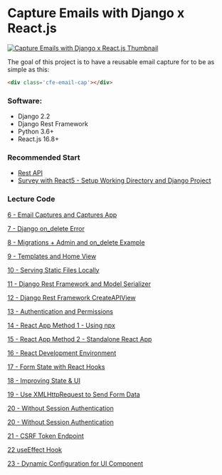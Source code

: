 # Capture Emails with Django x React.js

[![Capture Emails with Django x React.js Thumbnail](https://static.codingforentrepreneurs.com/media/projects/capture-emails-django-and-reactjs/images/share/Email_Cap-Django_-_React.jpg)
](https://www.codingforentrepreneurs.com/projects/capture-emails-django-and-reactjs)


The goal of this project is to have a reusable email capture for to be as simple as this:
```html
<div class='cfe-email-cap'></div>
```


### Software: 

- Django 2.2
- Django Rest Framework
- Python 3.6+
- React.js 16.8+



### Recommended Start

- [Rest API](https://kirr.co/cx7ktj)
- [Survey with React](https://kirr.co/y6dgwj)[5 - Setup Working Directory and Django Project](../../tree/bc83c8f0a48d549e04b78bf93f5677eaf2dd9c2b/)



### Lecture Code

[6 - Email Captures and Captures App](../../tree/3ad933b76b74a9034163629ab054ade491bae564/)

[7 - Django on_delete Error](../../tree/a4ac9b33272b45939c6bd1f9bf62ca2a2f696e75/)

[8 - Migrations + Admin and on_delete Example](../../tree/74580ca966d7cce968b06d8004a2911fe2f30a15/)

[9 - Templates and Home View](../../tree/cf47bc8bc859b221a5f9fb5355586baf60870d0c/)

[10 - Serving Static Files Locally](../../tree/241bd2c159ad41427c954a85edcb1b439cac2aa6/)

[11 - Django Rest Framework and Model Serializer](../../tree/86262fcc96bed0142fa012c6d1ca7ff035872db4/)

[12 - Django Rest Framework CreateAPIView](../../tree/57493eae54f1f0621c4b8e4063ebed576fd03298/)

[13 - Authentication and Permissions](../../tree/f6109e2f4de8b56dd839888010ec01a41f58f836/)

[14 - React App Method 1 - Using npx](../../tree/6fad46841780fa525e6977b44525dec7f9a273ae/)

[15 - React App Method 2 - Standalone React App](../../tree/160af9dc96800c257da102b992e4af2a782cc7a0/)

[16 - React Development Environment](../../tree/0a36b392123fd1743512dbefbeacc481f50df04a/)

[17 - Form State with React Hooks](../../tree/4855a5df85973bedac57161a370ca1cdcaf7447d/)

[18 - Improving State & UI](../../tree/12768133e2e70fa9e6455168184c9810784dcd08/)

[19 - Use XMLHttpRequest to Send Form Data](../../tree/fa6f5e809483d1edffbc067bdad53226ce1a0c70/)

[20 - Without Session Authentication](../../tree/326db8676d7cf27ac15b9ed49b19b930a865d9b8/)

[20 - Without Session Authentication](../../tree/9393d094f0dd24f1bff783b76f39ad30bea0a153/)

[21 - CSRF Token Endpoint](../../tree/58ef74b78fa55b966da91fd19f9dd99a9ae10050/)

[22 useEffect Hook](../../tree/006e7b76c0142ca3216cdfebbc936bd9c9f78ad6/)

[23 - Dynamic Configuration for UI Component](../../tree/f438e9209261175b87ddf71be7391abe529982e0/)

